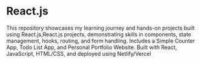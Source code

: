 # React.js
This repository showcases my learning  journey and hands-on projects built using React.js,React.js projects, demonstrating skills in components, state management, hooks, routing, and form handling. Includes a Simple Counter App, Todo List App, and Personal Portfolio Website. Built with React, JavaScript, HTML/CSS, and deployed using Netlify/Vercel
